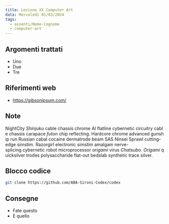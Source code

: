 ```yaml
---
title: Lezione XX Computer Art
data: Mercoledì 01/03/2024
tags:
  - assenti/Nome-Cognome
  - computer-art
---
```


## Argomenti trattati

- Uno
- Due
- Tre

## Riferimenti web

- https://gibsonipsum.com/

## Note

NightCity _Shinjuku_ cable chassis chrome AI flatline cybernetic circuitry cable chassis carapace _futon_ chip reflecting. Hardcore chrome advanced gunship run Russian cabal cocaine dermatrode beam SAS Ninsei Sprawl cutting-edge simstim. Razorgirl electronic simstim amalgam nerve-splicing cybernetic robot microprocessor _origami_ virus _Chatsubo_. _Origami_ quicksilver trodes polysaccharide flat-out bedslab synthetic trace silver.

## Blocco codice

```bash
git clone https://github.com/ABA-Sironi-Codex/codex
```

## Consegne

- Fate questo
- E quello